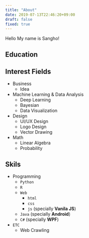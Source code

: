```yaml
---
title: "About"
date: 2019-07-13T22:46:20+09:00
draft: false
fixed: true
---
```


Hello My name is Sangho!

## Education

## Interest Fields

- Business
  + Idea
- Machine Learning & Data Analysis
  + Deep Learning
  + Bayesian
  + Data Visualization
- Design
  + UI/UX Design
  + Logo Design
  + Vector Drawing
- Math
  + Linear Algebra
  + Probability

## Skils

- Programming
  + `Python`
  + `R`
  + `Web`
    - `html`
    - `css`
    - `js` (specially **Vanila JS**)
  + `Java` (specially **Android**)
  + `C#` (specially **WPF**)
- `ETC`
  + Web Crawling
